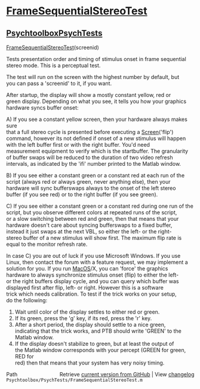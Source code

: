 # [FrameSequentialStereoTest](FrameSequentialStereoTest)
## [Psychtoolbox](Psychtoolbox)[PsychTests](PsychTests)

[FrameSequentialStereoTest](FrameSequentialStereoTest)(screenid)  
  
Tests presentation order and timing of stimulus onset in frame sequential  
stereo mode. This is a perceptual test.  
  
The test will run on the screen with the highest number by default, but  
you can pass a 'screenid' to it, if you want.  
  
After startup, the display will show a mostly constant yellow, red or  
green display. Depending on what you see, it tells you how your graphics  
hardware syncs buffer onset:  
  
A) If you see a constant yellow screen, then your hardware always makes sure  
that a full stereo cycle is presented before executing a [Screen](Screen)('flip')  
command, however its not defined if onset of a new stimulus will happen  
with the left buffer first or with the right buffer. You'd need  
measurement equipment to verify which is the startbuffer. The granularity  
of buffer swaps will be reduced to the duration of two video refresh  
intervals, as indicated by the 'ifi' number printed to the Matlab window.  
  
B) If you see either a constant green or a constant red at each run of the  
script (always red or always green, never anything else), then your  
hardware will sync bufferswaps always to the onset of the left stereo  
buffer (if you see red) or to the right buffer (if you see green).  
  
C) If you see either a constant green or a constant red during one run of the  
script, but you observe different colors at repeated runs of the script,  
or a slow switching between red and green, then that means that your  
hardware doesn't care about syncing bufferswaps to a fixed buffer,  
instead it just swaps at the next VBL, so either the left- or the right-  
stereo buffer of a new stimulus will show first. The maximum flip rate is  
equal to the monitor refresh rate.  
  
In case C) you are out of luck if you use Microsoft Windows. If you use  
Linux, then contact the forum with a feature request, we may implement a  
solution for you. If you run [MacOS](MacOS)/X, you can 'force' the graphics  
hardware to always synchronize stimulus onset (flip) to either the left-  
or the right buffers display cycle, and you can query which buffer was  
displayed first after flip, left- or right. However this is a software  
trick which needs calibration. To test if the trick works on your setup,  
do the following:  
  
1. Wait until color of the display settles to either red or green.  
2. If its green, press the 'g' key, if its red, press the 'r' key.  
3. After a short period, the display should settle to a nice green,  
indicating that the trick works, and PTB should write 'GREEN' to the  
Matlab window.  
4. If the display doesn't stabilize to green, but at least the output of  
the Matlab window corresponds with your percept (GREEN for green, RED for  
red) then that means that your system has very noisy timing.  




<div class="code_header" style="text-align:right;">
  <span style="float:left;">Path&nbsp;&nbsp;</span> <span class="counter">Retrieve <a href=
  "https://raw.github.com/Psychtoolbox-3/Psychtoolbox-3/beta/Psychtoolbox/PsychTests/FrameSequentialStereoTest.m">current version from GitHub</a> | View <a href=
  "https://github.com/Psychtoolbox-3/Psychtoolbox-3/commits/beta/Psychtoolbox/PsychTests/FrameSequentialStereoTest.m">changelog</a></span>
</div>
<div class="code">
  <code>Psychtoolbox/PsychTests/FrameSequentialStereoTest.m</code>
</div>

